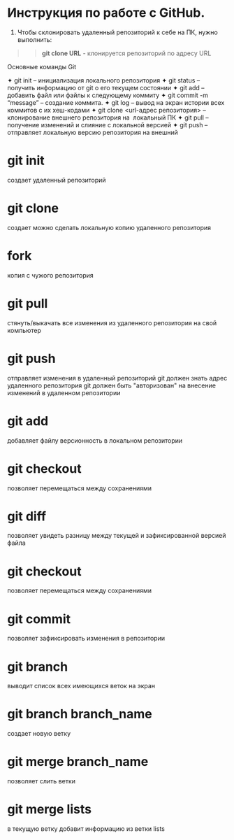 # Инструкция по работе с GitHub.

1. Чтобы склонировать удаленный репозиторий к себе на ПК, нужно выполнить:  
>> **git clone URL** - клонируется репозиторий по адресу URL

Основные команды Git

✦ git init – инициализация локального репозитория
✦ git status – получить информацию от git о его текущем состоянии
✦ git add – добавить файл или файлы к следующему коммиту
✦ git commit -m “message” – создание коммита.
✦ git log – вывод на экран истории всех коммитов с их хеш-кодами
✦ git clone <url-адрес репозитория> – клонирование внешнего репозитория на  локальный ПК
✦ git pull – получение изменений и слияние с локальной версией
✦ git push – отправляет локальную версию репозитория на внешний

# git init
создает удаленный репозиторий
# git clone
создает можно сделать локальную копию удаленного репозитория
# fork
копия с чужого репозитория
# git pull
стянуть/выкачать все изменения из удаленного репозитория на свой компьютер
# git push
отправляет изменения в удаленный репозиторий
git должен знать адрес удаленного репозитория
git должен быть "авторизован" на внесение изменений в удаленном репозитории
# git add
добавляет файлу версионность в локальном репозитории
# git checkout
позволяет перемещаться между сохранениями
# git diff
позволяет увидеть разницу между текущей и зафиксированной версией файла
# git checkout
позволяет перемещаться между сохранениями
# git commit
позволяет зафиксировать изменения в репозитории
# git branch
выводит список всех имеющихся веток на экран
# git branch branch_name
создает новую ветку
# git merge branch_name
позволяет слить ветки
# git merge lists
в текущую ветку добавит информацию из ветки lists
